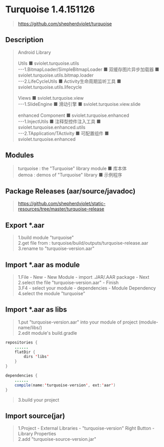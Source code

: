 # Turquoise 1.4.151126
> https://github.com/shepherdviolet/turquoise <br/>

## Description
> Android Library <br/>
> <br/>
> Utils ■ sviolet.turquoise.utils <br/>
> ---1.BitmapLoader/SimpleBitmapLoader ■ 双缓存图片异步加载器 ■ sviolet.turquoise.utils.bitmap.loader <br/>
> ---2.LifeCycleUtils ■ Activity生命周期监听工具 ■ sviolet.turquoise.utils.lifecycle <br/>
> <br/>
> Views ■ sviolet.turquoise.view <br/>
> ---1.SlideEngine ■ 滑动引擎 ■ sviolet.turquoise.view.slide <br/>
> <br/>
> enhanced Component ■ sviolet.turquoise.enhanced <br/>
> ---1.InjectUtils ■ 注释型控件注入工具 ■ sviolet.turquoise.enhanced.utils <br/>
> ---2.TApplication/TActivity ■ 可配置组件 ■ sviolet.turquoise.enhanced <br/>

## Modules
> turquoise : the "Turquoise" library module  ■  库本体 <br/>
> demoa : demos of "Turquoise" library  ■  示例程序 <br/>

## Package Releases (aar/source/javadoc)
> https://github.com/shepherdviolet/static-resources/tree/master/turquoise-release <br/>

## Export *.aar
>1.build module "turquoise" <br/>
>2.get file from : turquoise/build/outputs/turquoise-release.aar <br/>
>3.rename to "turquoise-version.aar" <br/>

## Import *.aar as module
>1.File - New - New Module - import .JAR/.AAR package - Next <br/>
>2.select the file "turquoise-version.aar" - Finish <br/>
>3.F4 - select your module - dependencies - Module Dependency <br/>
>4.select the module "turquoise" <br/>

## Import *.aar as libs
>1.put "turquoise-version.aar" into your module of project (module-name/libs/) <br/>
>2.edit module's build.gradle <br/>

```java
repositories {
    ......
    flatDir {
        dirs 'libs'
    }
}
```

```java
dependencies {
    ......
    compile(name:'turquoise-version', ext:'aar')
}
```

>3.build your project <br/>

## Import source(jar)
> 1.Project - External Libraries - "turquoise-version" Right Button - Library Properties <br/>
> 2.add "turquoise-source-version.jar" <br/>
